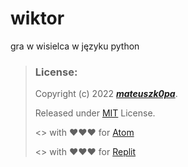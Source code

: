 # wiktor
gra w wisielca w języku python

> ### License:
> Copyright (c) 2022 ***[mateuszk0pa](https://github.com/mateuszk0pa)***.
>
> Released under [MIT](https://choosealicense.com/licenses/mit/) License.
>
> <> with ❤❤❤ for [Atom](https://atom.io)
> 
> <> with ❤❤❤ for [Replit](https://replit.com)
